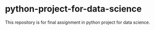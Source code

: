 # python-project-for-data-science
This repository is for final assignment in python project for data science.
